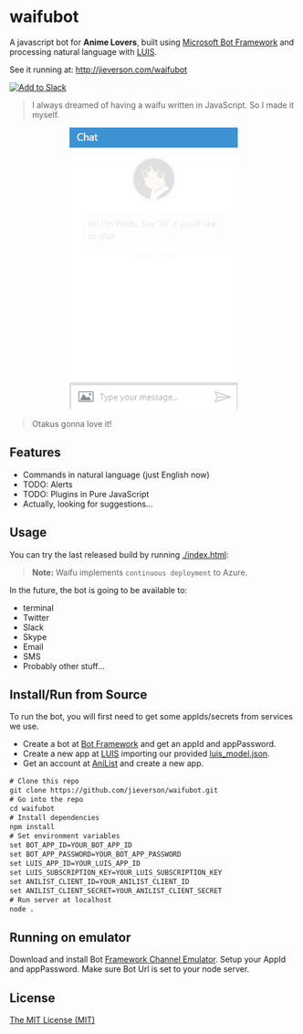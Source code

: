 # waifubot

A javascript bot for **Anime Lovers**, built using [Microsoft Bot Framework](https://github.com/Microsoft/BotBuilder) and processing natural language with [LUIS](https://www.luis.ai/).

See it running at: http://jieverson.com/waifubot

<a href="https://slack.com/oauth/authorize?scope=bot&client_id=78282286007.78272748848" target="_blank"><img alt="Add to Slack" height="40" width="139" src="https://platform.slack-edge.com/img/add_to_slack.png" srcset="https://platform.slack-edge.com/img/add_to_slack.png 1x, https://platform.slack-edge.com/img/add_to_slack@2x.png 2x" /></a>

> I always dreamed of having a waifu written in JavaScript. So I made it myself.

<p align="center">
  <img src="docs/images/demo.gif" />
</p>

> Otakus gonna love it!

## Features

* Commands in natural language (just English now)
* TODO: Alerts
* TODO: Plugins in Pure JavaScript
* Actually, looking for suggestions...

## Usage

You can try the last released build by running [./index.html](https://rawgit.com/jieverson/waifubot/master/index.html):

>**Note:** Waifu implements `continuous deployment` to Azure.

In the future, the bot is going to be available to:
* terminal
* Twitter
* Slack
* Skype
* Email
* SMS
* Probably other stuff...

## Install/Run from Source

To run the bot, you will first need to get some appIds/secrets from services we use.

- Create a bot at [Bot Framework](https://dev.botframework.com/) and get an appId and appPassword.
- Create a new app at [LUIS](https://www.luis.ai/) importing our provided [luis_model.json](./luis_model.json).
- Get an account at [AniList](http://anilist.co/) and create a new app.

```shell
# Clone this repo
git clone https://github.com/jieverson/waifubot.git
# Go into the repo
cd waifubot
# Install dependencies
npm install
# Set environment variables
set BOT_APP_ID=YOUR_BOT_APP_ID
set BOT_APP_PASSWORD=YOUR_BOT_APP_PASSWORD
set LUIS_APP_ID=YOUR_LUIS_APP_ID
set LUIS_SUBSCRIPTION_KEY=YOUR_LUIS_SUBSCRIPTION_KEY
set ANILIST_CLIENT_ID=YOUR_ANILIST_CLIENT_ID
set ANILIST_CLIENT_SECRET=YOUR_ANILIST_CLIENT_SECRET
# Run server at localhost
node .
```

## Running on emulator

Download and install Bot [Framework Channel Emulator](https://download.botframework.com/bf-v3/tools/emulator/publish.htm).
Setup your AppId and appPassword.
Make sure Bot Url is set to your node server.

## License

[The MIT License (MIT)](./LICENSE)
